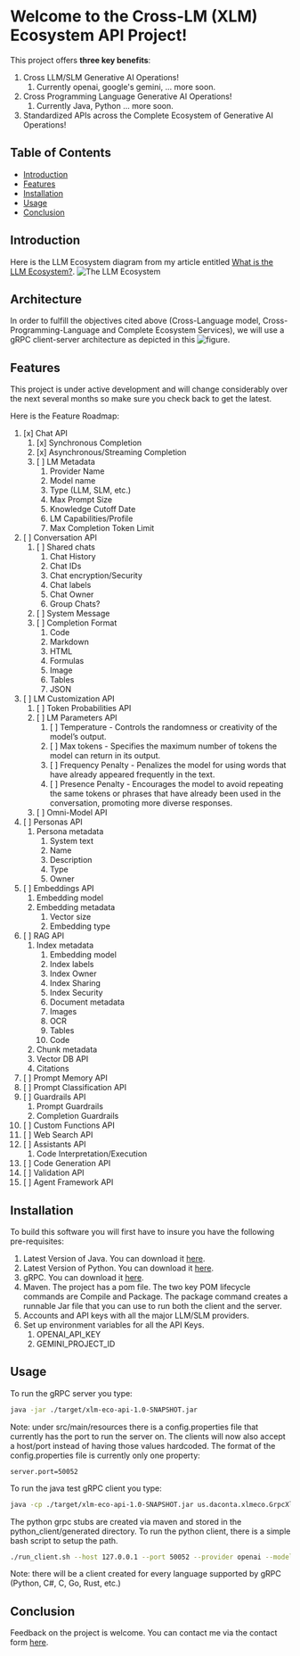 # Welcome to the Cross-LM (XLM) Ecosystem API Project!

This project offers **three key benefits**:
1. Cross LLM/SLM Generative AI Operations!
    1. Currently openai, google's gemini, ... more soon.
3. Cross Programming Language Generative AI Operations!
    1. Currently Java, Python ... more soon.
5. Standardized APIs across the Complete Ecosystem of Generative AI Operations!

## Table of Contents
- [Introduction](#introduction)
- [Features](#features)
- [Installation](#installation)
- [Usage](#usage)
- [Conclusion](#conclusion)

## Introduction

Here is the LLM Ecosystem diagram from my article entitled [What is the LLM Ecosystem?](https://www.daconta.us/Articles/The-LLM-Ecosystem.html).
![The LLM Ecosystem](https://www.daconta.us/Articles/LLM-Ecosystem-Components.jpg)

## Architecture

In order to fulfill the objectives cited above (Cross-Language model, Cross-Programming-Language and Complete Ecosystem Services), we will use a gRPC client-server architecture as depicted in this ![figure.](https://www.daconta.us/Articles/XLM-Architecture-1.jpg) 

## Features

This project is under active development and will change considerably over the next 
several months so make sure you check back to get the latest. 

Here is the Feature Roadmap:
1. [x] Chat API
    1. [x] Synchronous Completion
    2. [x] Asynchronous/Streaming Completion
    3. [ ] LM Metadata
         1. Provider Name
         2. Model name
         3. Type (LLM, SLM, etc.)
         4. Max Prompt Size
         5. Knowledge Cutoff Date
         6. LM Capabilities/Profile
         7. Max Completion Token Limit
2. [ ] Conversation API
    1. [ ] Shared chats
        1. Chat History
        2. Chat IDs
        3. Chat encryption/Security
        4. Chat labels
        5. Chat Owner
        6. Group Chats?
    2. [ ] System Message
    3. [ ] Completion Format
        1. Code
        2. Markdown
        3. HTML
        4. Formulas
        5. Image
        6. Tables
        7. JSON
3. [ ] LM Customization API
    1. [ ] Token Probabilities API
    2. [ ] LM Parameters API
       1. [ ] Temperature - Controls the randomness or creativity of the model’s output.
       2. [ ] Max tokens - Specifies the maximum number of tokens the model can return in its output.
       3. [ ] Frequency Penalty - Penalizes the model for using words that have already appeared frequently in the text.
       4. [ ] Presence Penalty - Encourages the model to avoid repeating the same tokens or phrases that have already been used in the conversation, promoting more diverse responses.
    3. [ ] Omni-Model API
4. [ ] Personas API
    1. Persona metadata
       1. System text
       2. Name
       3. Description
       4. Type
       5. Owner
5. [ ] Embeddings API
    1. Embedding model
    2. Embedding metadata 
        1. Vector size
        2. Embedding type
6. [ ] RAG API
    1. Index metadata
        1. Embedding model 
        2. Index labels
        3. Index Owner
        4. Index Sharing
        5. Index Security
        6. Document metadata 
        7. Images
        8. OCR
        9. Tables
        10. Code 
    2. Chunk metadata
    3. Vector DB API
    4. Citations
7. [ ] Prompt Memory API
8. [ ] Prompt Classification API
9. [ ] Guardrails API
    1. Prompt Guardrails
    2. Completion Guardrails 
10. [ ] Custom Functions API
11. [ ] Web Search API
12. [ ] Assistants API
    1. Code Interpretation/Execution
13. [ ] Code Generation API
14. [ ] Validation API
15. [ ] Agent Framework API

## Installation

To build this software you will first have to insure you have the following pre-requisites:
1. Latest Version of Java. You can download it [here](https://www.oracle.com/java/technologies/downloads/).
2. Latest Version of Python.  You can download it [here](https://www.python.org/downloads/).
3. gRPC. You can download it [here](https://github.com/grpc/grpc/releases).
4. Maven.  The project has a pom file.  The two key POM lifecycle commands are Compile and Package.
  The package command creates a runnable Jar file that you can use to run both the client and the server. 
5. Accounts and API keys with all the major LLM/SLM providers.
6. Set up environment variables for all the API Keys.
    1. OPENAI_API_KEY
    2. GEMINI_PROJECT_ID

## Usage

To run the gRPC server you type:
```bash
java -jar ./target/xlm-eco-api-1.0-SNAPSHOT.jar
```
Note: under src/main/resources there is a config.properties file that currently has the port to run the server on.  The clients will now also accept a host/port instead of having those values hardcoded.
The format of the config.properties file is currently only one property:
```
server.port=50052
```

To run the java test gRPC client you type:
```bash
java -cp ./target/xlm-eco-api-1.0-SNAPSHOT.jar us.daconta.xlmeco.GrpcXlmClient 127.0.0.1 50052 openai "gpt-4o-mini" "Who is FDR?"
```

The python grpc stubs are created via maven and stored in the python_client/generated directory.
To run the python client, there is a simple bash script to setup the path. 
```bash
./run_client.sh --host 127.0.0.1 --port 50052 --provider openai --model_name gpt-4o-mini --prompt "Tell me about space exploration."
```

Note: there will be a client created for every language supported by gRPC (Python, C#, C, Go, Rust, etc.)

## Conclusion 

Feedback on the project is welcome.  You can contact me via the contact form [here](https://www.daconta.us/Articles/ContactForm.html).
